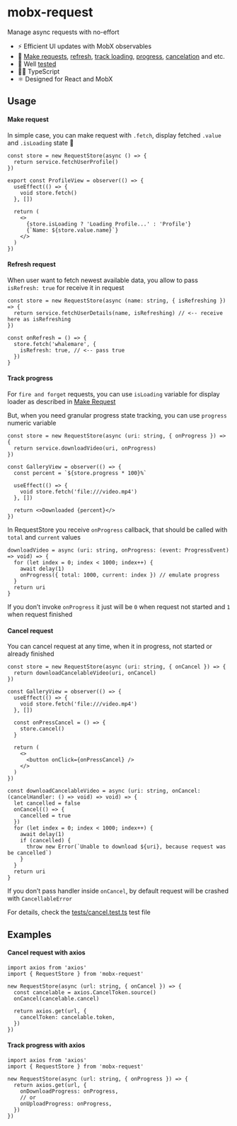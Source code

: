 # mobx-request

Manage async requests with no-effort

- ⚡ Efficient UI updates with MobX observables
- 🔎 [Make requests](https://github.com/whalemare/mobx-request#make-request), [refresh](https://github.com/whalemare/mobx-request#refresh-request), [track loading](https://github.com/whalemare/mobx-request#make-request), [progress](https://github.com/whalemare/mobx-request#track-progress), [cancelation](https://github.com/whalemare/mobx-request#cancel-request) and etc.
- 🧪 Well [tested](https://github.com/whalemare/mobx-request/tree/master/tests)
- 🤸‍♂️ TypeScript
- ⚛ Designed for React and MobX

## Usage

#### Make request


In simple case, you can make request with `.fetch`, display fetched `.value` and `.isLoading` state 🎉

```tsx
const store = new RequestStore(async () => {
  return service.fetchUserProfile()
})

export const ProfileView = observer(() => {
  useEffect(() => {
    void store.fetch()
  }, [])

  return (
    <>
      {store.isLoading ? 'Loading Profile...' : 'Profile'}
      {`Name: ${store.value.name}`}
    </>
  )
})
```


#### Refresh request


When user want to fetch newest available data, you allow to pass `isRefresh: true` for receive it in request

```tsx
const store = new RequestStore(async (name: string, { isRefreshing }) => {
  return service.fetchUserDetails(name, isRefreshing) // <-- receive here as isRefreshing
})

const onRefresh = () => {
  store.fetch('whalemare', {
    isRefresh: true, // <-- pass true
  })
}
```


#### Track progress


For `fire and forget` requests, you can use `isLoading` variable for display loader as described in [Make Request](https://github.com/whalemare/mobx-request#make-request)

But, when you need granular progress state tracking, you can use `progress` numeric variable

```tsx
const store = new RequestStore(async (uri: string, { onProgress }) => {
  return service.downloadVideo(uri, onProgress)
})

const GalleryView = observer(() => {
  const percent = `${store.progress * 100}%`

  useEffect(() => {
    void store.fetch('file:///video.mp4')
  }, [])

  return <>Downloaded {percent}</>
})

```


In RequestStore you receive `onProgress` callback, that should be called with `total` and `current` values

```tsx
downloadVideo = async (uri: string, onProgress: (event: ProgressEvent) => void) => {
  for (let index = 0; index < 1000; index++) {
    await delay(1)
    onProgress({ total: 1000, current: index }) // emulate progress
  }
  return uri
}
```


If you don’t invoke `onProgress` it just will be `0` when request not started and `1` when request finished

#### Cancel request


You can cancel request at any time, when it in progress, not started or already finished

```tsx
const store = new RequestStore(async (uri: string, { onCancel }) => {
  return downloadCancelableVideo(uri, onCancel)
})

const GalleryView = observer(() => {
  useEffect(() => {
    void store.fetch('file:///video.mp4')
  }, [])

  const onPressCancel = () => {
    store.cancel()
  }

  return (
    <>
      <button onClick={onPressCancel} />
    </>
  )
})

const downloadCancelableVideo = async (uri: string, onCancel: (cancelHandler: () => void) => void) => {
  let cancelled = false
  onCancel(() => {
    cancelled = true
  })
  for (let index = 0; index < 1000; index++) {
    await delay(1)
    if (cancelled) {
      throw new Error(`Unable to download ${uri}, because request was be cancelled`)
    }
  }
  return uri
}
```


If you don’t pass handler inside `onCancel`, by default request will be crashed with `CancellableError`

For details, check the [tests/cancel.test.ts](https://github.com/whalemare/mobx-request/blob/master/tests/cancel.test.ts) test file

## Examples

#### Cancel request with axios

```tsx
import axios from 'axios'
import { RequestStore } from 'mobx-request'

new RequestStore(async (url: string, { onCancel }) => {
  const cancelable = axios.CancelToken.source()
  onCancel(cancelable.cancel)

  return axios.get(url, {
    cancelToken: cancelable.token,
  })
})
```

#### Track progress with axios

```tsx
import axios from 'axios'
import { RequestStore } from 'mobx-request'

new RequestStore(async (url: string, { onProgress }) => {
  return axios.get(url, {
    onDownloadProgress: onProgress,
    // or
    onUploadProgress: onProgress,
  })
})
```
